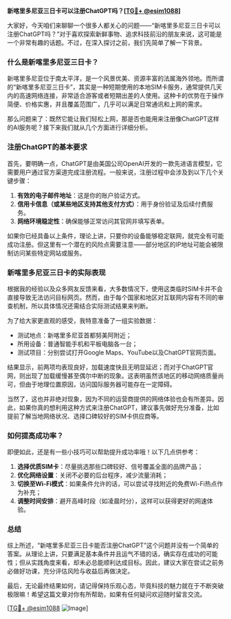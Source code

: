 **新喀里多尼亚三日卡可以注册ChatGPT吗？[[TG💪+ @esim1088](https://t.me/s/esim1088)]**

大家好，今天咱们来聊聊一个很多人都关心的问题——“新喀里多尼亚三日卡可以注册ChatGPT吗？”对于喜欢探索新鲜事物、追求科技前沿的朋友来说，这可能是一个非常有趣的话题。不过，在深入探讨之前，我们先简单了解一下背景。

### 什么是新喀里多尼亚三日卡？

新喀里多尼亚位于南太平洋，是一个风景优美、资源丰富的法属海外领地。而所谓的“新喀里多尼亚三日卡”，其实是一种短期使用的本地SIM卡服务，通常提供几天内的高速网络连接，非常适合游客或者短期出差的人使用。这种卡的优势在于操作简便、价格实惠，并且覆盖范围广，几乎可以满足日常通讯和上网的需求。

那么问题来了：既然它能让我们轻松上网，那是否也能用来注册像ChatGPT这样的AI服务呢？接下来我们就从几个方面进行详细分析。

### 注册ChatGPT的基本要求

首先，要明确一点，ChatGPT是由美国公司OpenAI开发的一款先进语言模型，它需要用户通过官方渠道完成注册流程。一般来说，注册过程中会涉及到以下几个关键步骤：

1. **有效的电子邮件地址**：这是你的账户验证方式。
2. **信用卡信息（或某些地区支持其他支付方式）**：用于身份验证及后续付费服务。
3. **网络环境稳定性**：确保能够正常访问其官网并填写表单。

如果你已经具备以上条件，理论上讲，只要你的设备能够稳定联网，就完全有可能成功注册。但这里有一个潜在的风险点需要注意——部分地区的IP地址可能会被限制访问某些特定网站或服务。

### 新喀里多尼亚三日卡的实际表现

根据我的经验以及众多网友反馈来看，大多数情况下，使用这类临时SIM卡并不会直接导致无法访问目标网页。然而，由于每个国家和地区对互联网内容有不同的审查机制，所以具体情况还需结合实际测试结果来判断。

为了给大家更直观的感受，我特意准备了一组实验数据：
- 测试地点：新喀里多尼亚首都努美阿附近；
- 所用设备：普通智能手机和平板电脑各一台；
- 测试项目：分别尝试打开Google Maps、YouTube以及ChatGPT官网页面。

结果显示，前两项均表现良好，加载速度快且无明显延迟；而对于ChatGPT官网，则出现了加载缓慢甚至偶尔中断的现象。这表明虽然该地区的移动网络质量尚可，但由于地理位置原因，访问国际服务器可能存在一定障碍。

当然了，这也并非绝对现象，因为不同的运营商提供的网络体验也会有所差异。因此，如果你真的想利用这种方式来注册ChatGPT，建议事先做好充分准备，比如提前了解当地网络状况、选择口碑较好的SIM卡供应商等。

### 如何提高成功率？

即便如此，还是有一些小技巧可以帮助提升成功率哦！以下几点供参考：

1. **选择优质SIM卡**：尽量挑选那些口碑较好、信号覆盖全面的品牌产品；
2. **优化网络设置**：关闭不必要的后台程序，减少流量消耗；
3. **切换至Wi-Fi模式**：如果条件允许的话，可以尝试寻找附近的免费Wi-Fi热点作为补充；
4. **调整时间安排**：避开高峰时段（如凌晨时分），这样可以获得更好的网速体验。

### 总结

综上所述，“新喀里多尼亚三日卡能否注册ChatGPT”这个问题并没有一个简单的答案。从理论上讲，只要满足基本条件并且运气不错的话，确实存在成功的可能性；但从实践角度来看，却未必总能顺利达成目标。因此，建议大家在尝试之前务必做好功课，充分评估风险与收益后再做决定。

最后，无论最终结果如何，请记得保持乐观心态，毕竟科技的魅力就在于不断突破极限嘛！希望这篇文章对你有所帮助，如果有任何疑问欢迎随时留言交流。

[[TG💪+ @esim1088](https://t.me/s/esim1088) ![Image](https://i.postimg.cc/4NQfJmqS/Snipaste-2025-05-13-00-14-12.png)]